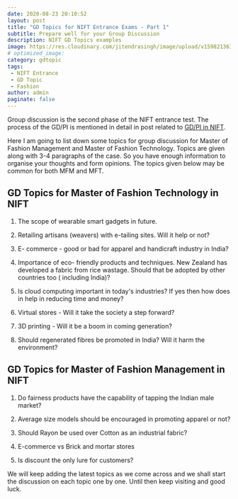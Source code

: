```yaml
---
date: 2020-08-23 20:10:52
layout: post
title: "GD Topics for NIFT Entrance Exams - Part 1"
subtitle: Prepare well for your Group Discussion
description: NIFT GD Topics examples
image: https://res.cloudinary.com/jitendrasingh/image/upload/v1598213639/fashionliteracy/antenna-cw-cj_nFa14-unsplash_m73yiy.png
# optimized_image:
category: gdtopic
tags:
 - NIFT Entrance
 - GD Topic
 - Fashion
author: admin
paginate: false
---
```


Group discussion is the second phase of the NIFT entrance test. The process of
the GD/PI is mentioned in detail in post related to [GD/PI in NIFT](/gd-pi-in-nift/).

Here I am going to list down some topics for group discussion for Master of
Fashion Management and Master of Fashion Technology. Topics are given along
with 3-4 paragraphs of the case. So you have enough information to organise
your thoughts and form opinions. The topics given below may be common for both
MFM and MFT.

## GD Topics for Master of Fashion Technology in NIFT

1) The scope of wearable smart gadgets in future.

2) Retailing artisans (weavers) with e-tailing sites. Will it help or not?

3) E- commerce - good or bad for apparel and handicraft industry in India?

4) Importance of eco- friendly products and techniques. New Zealand has
developed a fabric from rice wastage. Should that be adopted by other countries
too ( including India)?

5) Is cloud computing important in today's industries? If yes then how does in
help in reducing time and money?

6) Virtual stores - Will it take the society a step forward?

7) 3D printing - Will it be a boom in coming generation?

8) Should regenerated fibres be promoted in India? Will it harm the
environment?


## GD Topics for Master of Fashion Management in NIFT


1) Do fairness products have the capability of tapping the Indian male market?

2) Average size models should be encouraged in promoting apparel or not?

3) Should Rayon be used over Cotton as an industrial fabric?

4) E-commerce vs Brick and mortar stores

5) Is discount the only lure for customers?


We will keep adding the latest topics as we come across and we shall start the
discussion on each topic one by one. Until then keep visiting and good luck.

